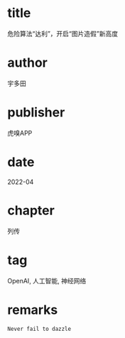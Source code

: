 # title
危险算法“达利”，开启“图片造假”新高度

# author
宇多田

# publisher
虎嗅APP

# date
2022-04

# chapter
列传

# tag
OpenAI, 人工智能, 神经网络

# remarks
`Never fail to dazzle`
